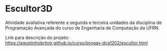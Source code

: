 # Escultor3D

Atividade avaliativa referente a segunda e terceira unidades da disciplina de Programação Avançada do curso de Engenharia de Computação da UFRN.

Link para descrição do projeto: https://agostinhobritojr.github.io/curso/progav-dca1202/escultor.html
